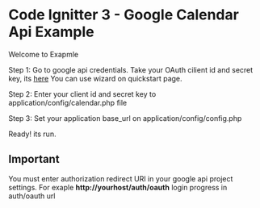 # Code Ignitter 3 - Google Calendar Api Example

Welcome to Exapmle

Step 1: Go to google api credentials. Take your OAuth cilient id and secret key, its [here](https://developers.google.com/google-apps/calendar/quickstart/php ) You can use wizard on quickstart page.

Step 2: Enter your client id and secret key to application/config/calendar.php file

Step 3: Set your application base_url on application/config/config.php

Ready! its run.


## Important
You must enter authorization redirect URI in your google api project settings.
For exaple **http://yourhost/auth/oauth** login progress in auth/oauth url
